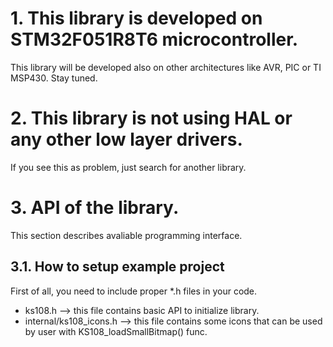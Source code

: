 # 1. This library is developed on STM32F051R8T6 microcontroller.

This library will be developed also on other architectures like AVR,
PIC or TI MSP430. Stay tuned.

# 2. This library is not using HAL or any other low layer drivers. 

If you see this as problem, just search for another library. 

# 3. API of the library.

This section describes avaliable programming interface. 

##	3.1. How to setup example project
	
First of all, you need to include proper *.h files in your code.

* ks108.h --> this file contains basic API to initialize library.
* internal/ks108_icons.h --> this file contains some icons that can be used by user 
  with KS108_loadSmallBitmap() func.




